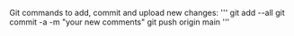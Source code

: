 Git commands to add, commit and upload new changes:
'''
git add --all
git commit -a -m "your new comments"
git push origin main
'''
